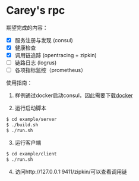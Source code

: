 # Carey's rpc

期望完成的内容：

- [x] 服务注册与发现 (consul)
- [x] 健康检查
- [x] 调用链追踪 (opentracing + zipkin)
- [ ] 链路日志 (logrus)
- [ ] 各项指标监控（prometheus）

使用指南：

1. 样例通过docker启动consul，因此需要下载[docker](https://www.docker.com/get-started)

2. 运行启动脚本

```bash
$ cd example/server
$ ./build.sh
$ ./run.sh
```

3. 运行客户端

```bash
$ cd example/client
$ ./run.sh
```

4. 访问http://127.0.0.1:9411/zipkin/可以查看调用链